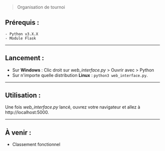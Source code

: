 > Organisation de tournoi

## Prérequis :
    - Python v3.X.X
    - Module Flask

---------------
## Lancement :
- Sur **Windows** : Clic droit sur *web_interface.py* > Ouvrir avec > Python
- Sur n'importe quelle distribution **Linux** : `python3 web_interface.py`.

---------------
## Utilisation :
Une fois *web_interface.py* lancé, ouvrez votre navigateur et allez à http://localhost:5000.

-------------
## À venir :
- Classement fonctionnel
